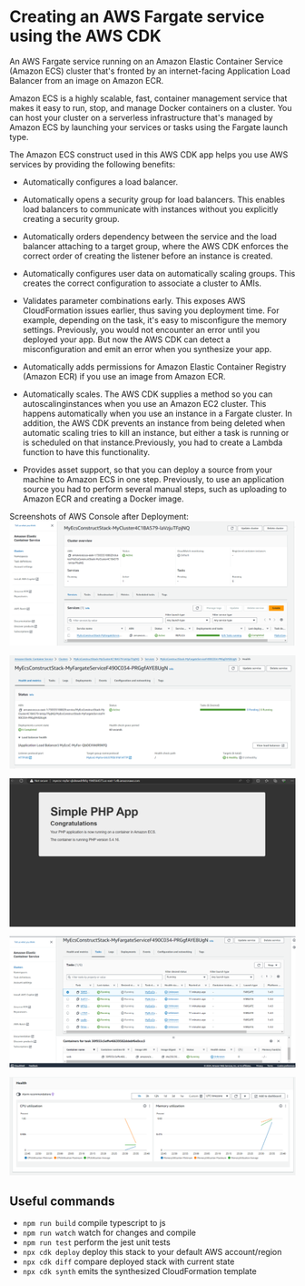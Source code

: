 
# Creating an AWS Fargate service using the AWS CDK

An AWS Fargate service running on an Amazon Elastic Container Service (Amazon ECS) cluster that's fronted by an internet-facing Application Load Balancer from an image on Amazon ECR.

Amazon ECS is a highly scalable, fast, container management service that makes it easy to run, stop, and manage Docker containers on a cluster. You can host your cluster on a serverless infrastructure that's managed by Amazon ECS by launching your services or tasks using the Fargate launch type.

The Amazon ECS construct used in this AWS CDK app helps you use AWS services by providing the following benefits:

* Automatically configures a load balancer.

* Automatically opens a security group for load balancers. This enables load balancers to communicate with instances without you explicitly creating a security group.

* Automatically orders dependency between the service and the load balancer attaching to a target group, where the AWS CDK enforces the correct order of creating the listener before an instance is created.

* Automatically configures user data on automatically scaling groups. This creates the correct configuration to associate a cluster to AMIs.

* Validates parameter combinations early. This exposes AWS CloudFormation issues earlier, thus saving you deployment time. For example, depending on the task, it's easy to misconfigure the memory settings. Previously, you would not encounter an error until you deployed your app. But now the AWS CDK can detect a misconfiguration and emit an error when you synthesize your app.

* Automatically adds permissions for Amazon Elastic Container Registry (Amazon ECR) if you use an image from Amazon ECR.

* Automatically scales. The AWS CDK supplies a method so you can autoscalinginstances when you use an Amazon EC2 cluster. This happens automatically when you use an instance in a Fargate cluster.
In addition, the AWS CDK prevents an instance from being deleted when automatic scaling tries to kill an instance, but either a task is running or is scheduled on that instance.Previously, you had to create a Lambda function to have this functionality.

* Provides asset support, so that you can deploy a source from your machine to Amazon ECS in one step. Previously, to use an application source you had to perform several manual steps, such as uploading to Amazon ECR and creating a Docker image.

Screenshots of AWS Console after Deployment:
![My Fargate Cluster.](./Images/MyFargateCluster.png)

![Health and Metrics.](./Images/HealthMetrics.png)

![Deployed PHP Application.](./Images/DeployedPHPApplication.png)

![Fargate Running Tasks.](./Images/Tasks.png)

![CPU and Memory Utilization.](./Images/CPU_Utilization.png)

## Useful commands

* `npm run build`   compile typescript to js
* `npm run watch`   watch for changes and compile
* `npm run test`    perform the jest unit tests
* `npx cdk deploy`  deploy this stack to your default AWS account/region
* `npx cdk diff`    compare deployed stack with current state
* `npx cdk synth`   emits the synthesized CloudFormation template
